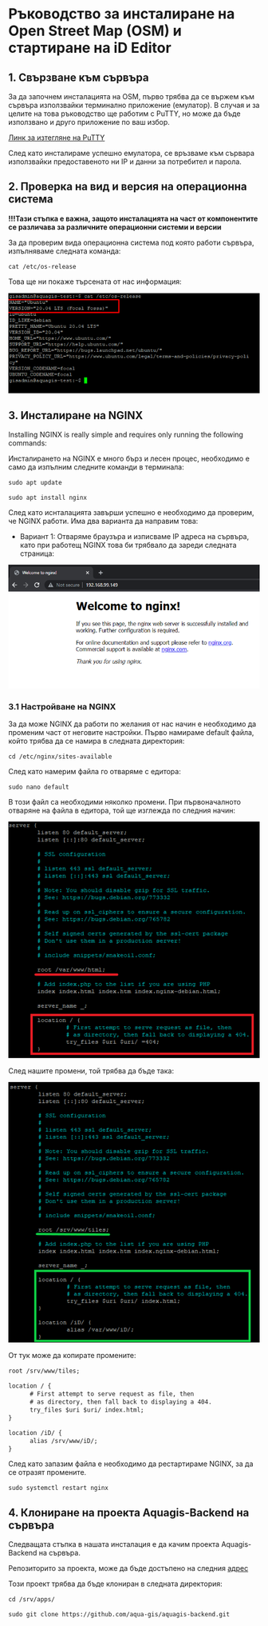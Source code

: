 # Ръководство за инсталиране на Open Street Map (OSM) и стартиране на iD Editor

## 1. Свързване към сървъра

За да започнем инсталацията на OSM, първо трябва да се вържем към сървъра използвайки терминално приложение (емулатор). В случая и за целите на това ръководство ще работим с PuTTY, но може да бъде използвано и друго приложение по ваш избор.

   [Линк за изтегляне на PuTTY](https://www.putty.org/)

След като инсталираме успешно емулатора, се връзваме към сървара използвайки предоставеното ни IP и данни за потребител и парола.


## 2. Проверка на вид и версия на операционна система

**!!!Тази стъпка е важна, защото инсталацията на част от компонентите се различава за различните операционни системи и версии**

За да проверим вида операционна система под която работи сървъра, изпълняваме следната команда:

```
cat /etc/os-release
```
Това ще ни покаже търсената от нас информация: 

 ![Image#1](/src/img/IMG_001.png)  

## 3. Инсталиране на NGINX

Installing NGINX is really simple and requires only running the following commands:

Инсталирането на NGINX е много бърз и лесен процес, необходимо е само да изпълним следните команди в терминала:

```
sudo apt update
```
```
sudo apt install nginx
```

След като иснталацията завърши успешно е необходимо да проверим, че NGINX работи. Има два варианта да направим това:

- Вариант 1: Отваряме браузъра и изписваме IP адреса на сървъра, като при работещ NGINX това би трябвало да зареди следната страница: 

![Image#2](/src/img/IMG_002.png)  

### 3.1 Настройване на NGINX

За да може NGINX да работи по желания от нас начин е необходимо да променим част от неговите настройки. Първо намираме default файла, който трябва да се намира в следната директория: 

```
cd /etc/nginx/sites-available
```

След като намерим файла го отваряме с едитора:

```
sudo nano default
```

В този файл са необходими няколко промени. При първоначалното отваряне на файла в едитора, той ще изглежда по следния начин: 

![Image#3](/src/img/IMG_003.png)  

След нашите промени, той трябва да бъде така: 

![Image#4](/src/img/IMG_004.png) 

От тук може да копирате промените: 

```
root /srv/www/tiles;
```
```
location / {
      # First attempt to serve request as file, then
      # as directory, then fall back to displaying a 404.
      try_files $uri $uri/ index.html;
}
```
```
location /iD/ {
      alias /srv/www/iD/;
}
```
След като запазим файла е необходимо да рестартираме NGINX, за да се отразят промените.

```
sudo systemctl restart nginx
```

## 4. Клониране на проекта Aquagis-Backend на сървъра

Следващата стъпка в нашата инсталация е да качим проекта Aquagis-Backend на сървъра. 

Репозиторито за проекта, може да бъде достъпено на следния [адрес](https://github.com/aqua-gis/aquagis-backend) 

Този проект трябва да бъде клониран в следната директория: 

```
cd /srv/apps/
```
```
sudo git clone https://github.com/aqua-gis/aquagis-backend.git
```